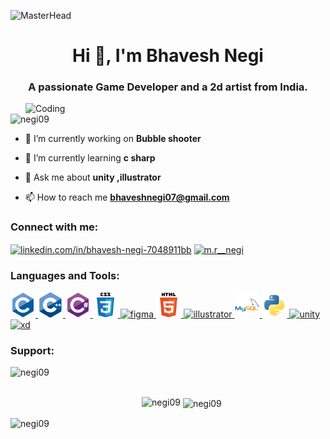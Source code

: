 ![MasterHead](https://media.istockphoto.com/vectors/vector-illustration-young-gamer-sit-in-front-of-a-screen-and-playing-vector-id1313854295?k=20&m=1313854295&s=612x612&w=0&h=R0wkQHPMF9AkU_n4HYNlsB0nPZnTvQruMoae0Q_zlf0=)
<h1 align="center">Hi 👋, I'm Bhavesh Negi</h1>
<h3 align="center">A passionate Game Developer and a 2d artist from India.</h3>
<img align="right" alt="Coding" width="480" border-radius="10" src="https://cdn.dribbble.com/users/1162077/screenshots/3848914/programmer.gif">

<p align="left"> <img src="https://komarev.com/ghpvc/?username=negi09&label=Profile%20views&color=0e75b6&style=flat" alt="negi09" /> </p>

- 🔭 I’m currently working on **Bubble shooter**

- 🌱 I’m currently learning **c sharp**

- 💬 Ask me about **unity ,illustrator**

- 📫 How to reach me **bhaveshnegi07@gmail.com**

<h3 align="left">Connect with me:</h3>
<p align="left">
<a href="https://linkedin.com/in/linkedin.com/in/bhavesh-negi-7048911bb" target="blank"><img align="center" src="https://raw.githubusercontent.com/rahuldkjain/github-profile-readme-generator/master/src/images/icons/Social/linked-in-alt.svg" alt="linkedin.com/in/bhavesh-negi-7048911bb" height="30" width="40" /></a>
<a href="https://instagram.com/m.r__negi" target="blank"><img align="center" src="https://raw.githubusercontent.com/rahuldkjain/github-profile-readme-generator/master/src/images/icons/Social/instagram.svg" alt="m.r__negi" height="30" width="40" /></a>
</p>

<h3 align="left">Languages and Tools:</h3>
<p align="left"> <a href="https://www.cprogramming.com/" target="_blank" rel="noreferrer"> <img src="https://raw.githubusercontent.com/devicons/devicon/master/icons/c/c-original.svg" alt="c" width="40" height="40"/> </a> <a href="https://www.w3schools.com/cpp/" target="_blank" rel="noreferrer"> <img src="https://raw.githubusercontent.com/devicons/devicon/master/icons/cplusplus/cplusplus-original.svg" alt="cplusplus" width="40" height="40"/> </a> <a href="https://www.w3schools.com/cs/" target="_blank" rel="noreferrer"> <img src="https://raw.githubusercontent.com/devicons/devicon/master/icons/csharp/csharp-original.svg" alt="csharp" width="40" height="40"/> </a> <a href="https://www.w3schools.com/css/" target="_blank" rel="noreferrer"> <img src="https://raw.githubusercontent.com/devicons/devicon/master/icons/css3/css3-original-wordmark.svg" alt="css3" width="40" height="40"/> </a> <a href="https://www.figma.com/" target="_blank" rel="noreferrer"> <img src="https://www.vectorlogo.zone/logos/figma/figma-icon.svg" alt="figma" width="40" height="40"/> </a> <a href="https://www.w3.org/html/" target="_blank" rel="noreferrer"> <img src="https://raw.githubusercontent.com/devicons/devicon/master/icons/html5/html5-original-wordmark.svg" alt="html5" width="40" height="40"/> </a> <a href="https://www.adobe.com/in/products/illustrator.html" target="_blank" rel="noreferrer"> <img src="https://www.vectorlogo.zone/logos/adobe_illustrator/adobe_illustrator-icon.svg" alt="illustrator" width="40" height="40"/> </a> <a href="https://www.mysql.com/" target="_blank" rel="noreferrer"> <img src="https://raw.githubusercontent.com/devicons/devicon/master/icons/mysql/mysql-original-wordmark.svg" alt="mysql" width="40" height="40"/> </a> <a href="https://www.python.org" target="_blank" rel="noreferrer"> <img src="https://raw.githubusercontent.com/devicons/devicon/master/icons/python/python-original.svg" alt="python" width="40" height="40"/> </a> <a href="https://unity.com/" target="_blank" rel="noreferrer"> <img src="https://www.vectorlogo.zone/logos/unity3d/unity3d-icon.svg" alt="unity" width="40" height="40"/> </a> <a href="https://www.adobe.com/products/xd.html" target="_blank" rel="noreferrer"> <img src="https://cdn.worldvectorlogo.com/logos/adobe-xd.svg" alt="xd" width="40" height="40"/> </a> </p>

<h3 align="left">Support:</h3>
<p><a href="https://www.buymeacoffee.com/negi09"> <img align="left" src="https://cdn.buymeacoffee.com/buttons/v2/default-yellow.png" height="50" width="210" alt="negi09" /></a></p><br><br>

<p><img align="left" src="https://github-readme-stats.vercel.app/api/top-langs?username=negi09&show_icons=true&locale=en&layout=compact" alt="negi09" /></p>

<p>&nbsp;<img align="center" src="https://github-readme-stats.vercel.app/api?username=negi09&show_icons=true&locale=en" alt="negi09" /></p>

<p><img align="center" src="https://github-readme-streak-stats.herokuapp.com/?user=negi09&" alt="negi09" /></p>
